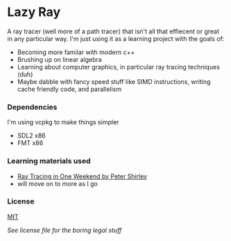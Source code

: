 # Lazy Ray

A ray tracer (well more of a path tracer) that isn't all that effiecent or great in any particular
way. I'm just using it as a learning project with the goals of:
- Becoming more familar with modern c++
- Brushing up on linear algebra
- Learning about computer graphics, in particular ray tracing techniques (duh)
- Maybe dabble with fancy speed stuff like SIMD instructions, writing cache friendly code,
  and parallelism

### Dependencies
I'm using vcpkg to make things simpler
- SDL2 x86
- FMT x86

### Learning materials used
- [Ray Tracing in One Weekend by Peter Shirley](https://github.com/petershirley/raytracinginoneweekend)
- will move on to more as I go

### License

[MIT](https://tldrlegal.com/license/mit-license)

*See license file for the boring legal stuff*
